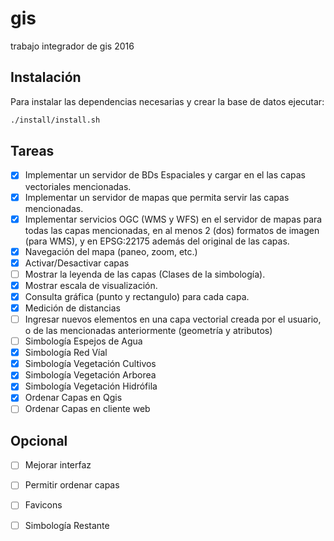 # gis
trabajo integrador de gis 2016

## Instalación

Para instalar las dependencias necesarias y crear la base de datos ejecutar:

```bash
./install/install.sh
```
## Tareas
- [X] Implementar un servidor de BDs Espaciales y cargar en el las capas vectoriales mencionadas.
- [X] Implementar un servidor de mapas que permita servir las capas mencionadas.
- [X] Implementar servicios OGC (WMS y WFS) en el servidor de mapas para todas las capas mencionadas, en al menos 2 (dos) formatos de imagen (para WMS), y en EPSG:22175 además del original de las capas.
- [X] Navegación del mapa (paneo, zoom, etc.)
- [X] Activar/Desactivar capas
- [ ] Mostrar la leyenda de las capas (Clases de la simbología).
- [X] Mostrar escala de visualización.
- [X] Consulta gráfica (punto y rectangulo) para cada capa.
- [X] Medición de distancias
- [ ] Ingresar nuevos elementos en una capa vectorial creada por el usuario, o de las mencionadas anteriormente (geometría y atributos)
- [ ] Simbología Espejos de Agua
- [X] Simbología Red Víal
- [X] Simbología Vegetación Cultivos
- [X] Simbología Vegetación Arborea
- [X] Simbología Vegetación Hidrófila
- [X] Ordenar Capas en Qgis
- [ ] Ordenar Capas en cliente web

## Opcional
- [ ] Mejorar interfaz
- [ ] Permitir ordenar capas
- [ ] Favicons
- [ ] Simbología Restante

